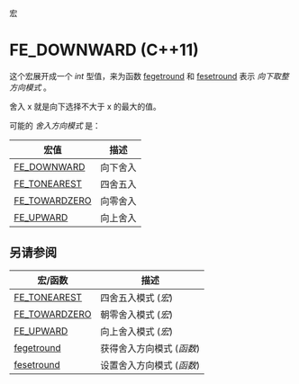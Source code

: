 宏

# FE_DOWNWARD (C++11)

这个宏展开成一个 _int_ 型值，来为函数 [fegetround](fegetround.md) 和 [fesetround](fesetround.md) 表示 _向下取整方向模式_ 。

舍入 x 就是向下选择不大于 x 的最大的值。

可能的 _舍入方向模式_ 是：

宏值  | 描述
----- | ------
[FE_DOWNWARD](FE_DOWNWARD.md) | 向下舍入
[FE_TONEAREST](FE_TONEAREST.md) | 四舍五入
[FE_TOWARDZERO](FE_TOWARDZERO.md) | 向零舍入
[FE_UPWARD](FE_UPWARD.md) | 向上舍入


## 另请参阅

宏/函数                            | 描述
---------------------------------- | -------------------------
[FE\_TONEAREST](FE_TONEAREST.md)   | 四舍五入模式 (_宏_)
[FE\_TOWARDZERO](FE_TOWARDZERO.md) | 朝零舍入模式 (_宏_)
[FE\_UPWARD](FE_UPWARD.md)         | 向上舍入模式 (_宏_)
[fegetround](fegetround.md)        | 获得舍入方向模式 (_函数_)
[fesetround](fesetround.md)        | 设置舍入方向模式 (_函数_)
